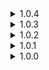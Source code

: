 <details>
<summary>1.0.4 </summary>

* Exposed Bob-omb and King Bob-omb character spawn cards.
	* _You can find them in `SM64BBF.SM64BBFContent.CharacterSpawnCards`. Do note however that due to fact that I used ContentProvider csc are filled rather late, they will be null on plug-in load. Also King Bob-omb spawn card will be null if Regigigas is not installed._
* Added option to add Bob-ombs to any stage, including modded ones and Simulacrum.	
* Lowered volume and range of Bob-omb fuse sound. 
	* _You still should be able to hear them approaching you from behind. Just they would no longer block every other sound in 100m radius._
</details>
<details>
<summary>1.0.3 </summary>

* Removed SoundAPI dependency.
* Regigigas is now fully optional.
	* _Yes, that means if you don't have Regigigas installed King Bob-omb won't spawn._
</details>
<details>
<summary>1.0.2 </summary>

* Made OneUp world unique so it would no longer appear in printers.
</details>
<details>
<summary>1.0.1 </summary>

* Interactable trees now resemble their SM64 counterparts more closely.
* Bob-omb's "notice player" animation and sound now scale with attack speed.
* Bob-ombs now gain armor buff when they start exploding after noticing the player. Explosion behavior on low health is unchanged.
* Replaced game's jumppads with SM64 cannons with new sound.
* Maybe fixed "Look rotation viewing vector is zero" log spam.
* Fixed King Bob-omb having wild arms because animations broke somehow?
* Added elite displays to King Bob-omb.
* Added Bob-omb and King Bob-omb icons.
</details>
<details>
<summary>1.0.0 </summary>

* Initial release
</details>
